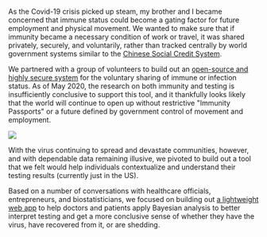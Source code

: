 As the Covid-19 crisis picked up steam, my brother and I became concerned that immune status could become a gating factor for future employment and physical movement. We wanted to make sure that if immunity became a necessary condition of work or travel, it was shared privately, securely, and voluntarily, rather than tracked centrally by world government systems similar to the [Chinese Social Credit System](https://www.wikiwand.com/en/Social_Credit_System).

We partnered with a group of volunteers to build out an [open-source and highly secure system](https://imsafehealth.com/mission/) for the voluntary sharing of immune or infection status. As of May 2020, the research on both immunity and testing is insufficiently conclusive to support this tool, and it thankfully looks likely that the world will continue to open up without restrictive "Immunity Passports" or a future defined by government control of movement and employment.

[![](https://s3-us-west-1.amazonaws.com/sasha-public-assets/sashafklein/Bayes.png)](https://bayes.imsafehealth.com)

With the virus continuing to spread and devastate communities, however, and with dependable data remaining illusive, we pivoted to build out a tool that we felt would help individuals contextualize and understand their testing results (currently just in the US).

Based on a number of conversations with healthcare officials, entrepreneurs, and biostatisticians, we focused on building out [a lightweight web app](bayes.imsafehealth.com) to help doctors and patients apply Bayesian analysis to better interpret testing and get a more conclusive sense of whether they have the virus, have recovered from it, or are shedding.
